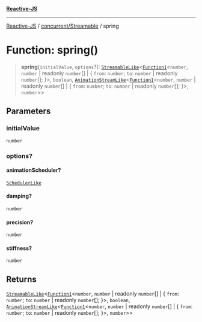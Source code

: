 [**Reactive-JS**](../../../README.md)

***

[Reactive-JS](../../../README.md) / [concurrent/Streamable](../README.md) / spring

# Function: spring()

> **spring**(`initialValue`, `options`?): [`StreamableLike`](../../interfaces/StreamableLike.md)\<[`Function1`](../../../functions/type-aliases/Function1.md)\<`number`, `number` \| readonly `number`[] \| \{ `from`: `number`; `to`: `number` \| readonly `number`[]; \}\>, `boolean`, [`AnimationStreamLike`](../../interfaces/AnimationStreamLike.md)\<[`Function1`](../../../functions/type-aliases/Function1.md)\<`number`, `number` \| readonly `number`[] \| \{ `from`: `number`; `to`: `number` \| readonly `number`[]; \}\>, `number`\>\>

## Parameters

### initialValue

`number`

### options?

#### animationScheduler?

[`SchedulerLike`](../../interfaces/SchedulerLike.md)

#### damping?

`number`

#### precision?

`number`

#### stiffness?

`number`

## Returns

[`StreamableLike`](../../interfaces/StreamableLike.md)\<[`Function1`](../../../functions/type-aliases/Function1.md)\<`number`, `number` \| readonly `number`[] \| \{ `from`: `number`; `to`: `number` \| readonly `number`[]; \}\>, `boolean`, [`AnimationStreamLike`](../../interfaces/AnimationStreamLike.md)\<[`Function1`](../../../functions/type-aliases/Function1.md)\<`number`, `number` \| readonly `number`[] \| \{ `from`: `number`; `to`: `number` \| readonly `number`[]; \}\>, `number`\>\>
